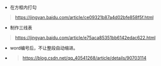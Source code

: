 -  在方框内打勾
> https://jingyan.baidu.com/article/ce09321b87a4d02bfe858f5f.html
- 制作三线表
> https://jingyan.baidu.com/article/e75aca85351bb6142edac622.html
- word编号后，不让整段自动缩进。
- > https://blog.csdn.net/qq_40541268/article/details/90703114


















